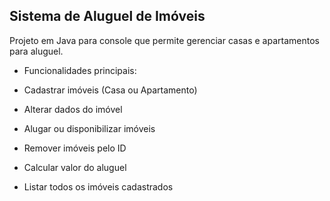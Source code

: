 ## Sistema de Aluguel de Imóveis

Projeto em Java para console que permite gerenciar casas e apartamentos para aluguel.

* Funcionalidades principais:

* Cadastrar imóveis (Casa ou Apartamento)

* Alterar dados do imóvel

* Alugar ou disponibilizar imóveis

* Remover imóveis pelo ID

* Calcular valor do aluguel

* Listar todos os imóveis cadastrados
